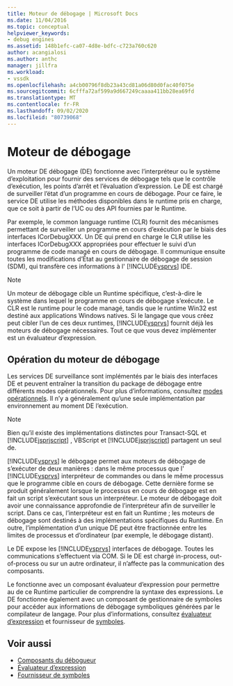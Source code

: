 ```yaml
---
title: Moteur de débogage | Microsoft Docs
ms.date: 11/04/2016
ms.topic: conceptual
helpviewer_keywords:
- debug engines
ms.assetid: 148b1efc-ca07-4d8e-bdfc-c723a760c620
author: acangialosi
ms.author: anthc
manager: jillfra
ms.workload:
- vssdk
ms.openlocfilehash: a4cb00796f8db23a43cd81a06d80d0fac40f075e
ms.sourcegitcommit: 6cfffa72af599a9d667249caaaa411bb28ea69fd
ms.translationtype: MT
ms.contentlocale: fr-FR
ms.lasthandoff: 09/02/2020
ms.locfileid: "80739068"
---
```

# <a name="debug-engine"></a>Moteur de débogage
Un moteur DE débogage (DE) fonctionne avec l’interpréteur ou le système d’exploitation pour fournir des services de débogage tels que le contrôle d’exécution, les points d’arrêt et l’évaluation d’expression. Le DE est chargé de surveiller l’état d’un programme en cours de débogage. Pour ce faire, le service DE utilise les méthodes disponibles dans le runtime pris en charge, que ce soit à partir de l’UC ou des API fournies par le Runtime.

 Par exemple, le common language runtime (CLR) fournit des mécanismes permettant de surveiller un programme en cours d’exécution par le biais des interfaces ICorDebugXXX. Un DE qui prend en charge le CLR utilise les interfaces ICorDebugXXX appropriées pour effectuer le suivi d’un programme de code managé en cours de débogage. Il communique ensuite toutes les modifications d’État au gestionnaire de débogage de session (SDM), qui transfère ces informations à l' [!INCLUDE[vsprvs](../../code-quality/includes/vsprvs_md.md)] IDE.

> [!NOTE]
> Un moteur de débogage cible un Runtime spécifique, c’est-à-dire le système dans lequel le programme en cours de débogage s’exécute. Le CLR est le runtime pour le code managé, tandis que le runtime Win32 est destiné aux applications Windows natives. Si le langage que vous créez peut cibler l’un de ces deux runtimes, [!INCLUDE[vsprvs](../../code-quality/includes/vsprvs_md.md)] fournit déjà les moteurs de débogage nécessaires. Tout ce que vous devez implémenter est un évaluateur d’expression.

## <a name="debug-engine-operation"></a>Opération du moteur de débogage
 Les services DE surveillance sont implémentés par le biais des interfaces DE et peuvent entraîner la transition du package de débogage entre différents modes opérationnels. Pour plus d’informations, consultez [modes opérationnels](../../extensibility/debugger/operational-modes.md). Il n’y a généralement qu’une seule implémentation par environnement au moment DE l’exécution.

> [!NOTE]
> Bien qu’il existe des implémentations distinctes pour Transact-SQL et [!INCLUDE[jsprjscript](../../debugger/debug-interface-access/includes/jsprjscript_md.md)] , VBScript et [!INCLUDE[jsprjscript](../../debugger/debug-interface-access/includes/jsprjscript_md.md)] partagent un seul de.

 [!INCLUDE[vsprvs](../../code-quality/includes/vsprvs_md.md)] le débogage permet aux moteurs de débogage de s’exécuter de deux manières : dans le même processus que l' [!INCLUDE[vsprvs](../../code-quality/includes/vsprvs_md.md)] interpréteur de commandes ou dans le même processus que le programme cible en cours de débogage. Cette dernière forme se produit généralement lorsque le processus en cours de débogage est en fait un script s’exécutant sous un interpréteur. Le moteur de débogage doit avoir une connaissance approfondie de l’interpréteur afin de surveiller le script. Dans ce cas, l’interpréteur est en fait un Runtime ; les moteurs de débogage sont destinés à des implémentations spécifiques du Runtime. En outre, l’implémentation d’un unique DE peut être fractionnée entre les limites de processus et d’ordinateur (par exemple, le débogage distant).

 Le DE expose les [!INCLUDE[vsprvs](../../code-quality/includes/vsprvs_md.md)] interfaces de débogage. Toutes les communications s’effectuent via COM. Si le DE est chargé in-process, out-of-process ou sur un autre ordinateur, il n’affecte pas la communication des composants.

 Le fonctionne avec un composant évaluateur d’expression pour permettre au de ce Runtime particulier de comprendre la syntaxe des expressions. Le DE fonctionne également avec un composant de gestionnaire de symboles pour accéder aux informations de débogage symboliques générées par le compilateur de langage. Pour plus d’informations, consultez [évaluateur d’expression](../../extensibility/debugger/expression-evaluator.md) et fournisseur de [symboles](../../extensibility/debugger/symbol-provider.md).

## <a name="see-also"></a>Voir aussi
- [Composants du débogueur](../../extensibility/debugger/debugger-components.md)
- [Évaluateur d’expression](../../extensibility/debugger/expression-evaluator.md)
- [Fournisseur de symboles](../../extensibility/debugger/symbol-provider.md)
